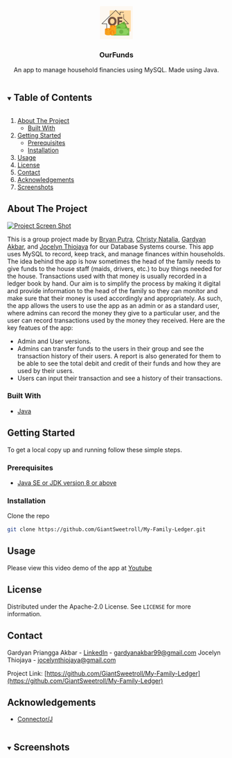<!-- PROJECT LOGO -->
<br />
<div align="center">
  <a href="https://github.com/GiantSweetroll/My-Family-Ledger">
    <img src="img/logo.png" alt="Logo" width="15%">
  </a>
  <h3 align="center">OurFunds</h3>
  <p>
    An app to manage household financies using MySQL. Made using Java.
  </p>
</div>



<!-- TABLE OF CONTENTS -->
<details open="open">
  <summary><h2 style="display: inline-block">Table of Contents</h2></summary>
  <ol>
    <li>
      <a href="#about-the-project">About The Project</a>
      <ul>
        <li><a href="#built-with">Built With</a></li>
      </ul>
    </li>
    <li>
      <a href="#getting-started">Getting Started</a>
      <ul>
        <li><a href="#prerequisites">Prerequisites</a></li>
        <li><a href="#installation">Installation</a></li>
      </ul>
    </li>
    <li><a href="#usage">Usage</a></li>
    <li><a href="#license">License</a></li>
    <li><a href="#contact">Contact</a></li>
    <li><a href="#acknowledgements">Acknowledgements</a></li>
    <li><a href="#screenshots">Screenshots</a></li>
  </ol>
</details>



<!-- ABOUT THE PROJECT -->
## About The Project

[![Project Screen Shot][product-screenshot]](https://github.com/GiantSweetroll/My-Family-Ledger)

This is a group project made by [Bryan Putra](https://github.com/BryanPutra), [Christy Natalia](https://github.com/christynatalia), [Gardyan Akbar](https://github.com/GiantSweetroll), and [Jocelyn Thiojaya](https://github.com/jocelynthiojaya) for our Database Systems course. This app uses MySQL to record, keep track, and manage finances within households. The idea behind the app is how sometimes the head of the family needs to give funds to the house staff (maids, drivers, etc.) to buy things needed for the house. Transactions used with that money is usually recorded in a ledger book by hand. Our aim is to simplify the process by making it digital and provide information to the head of the family so they can monitor and make sure that their money is used accordingly and appropriately. As such, the app allows the users to use the app as an admin or as a standard user, where admins can record the money they give to a particular user, and the user can record transactions used by the money they received. Here are the key featues of the app:
- Admin and User versions.
- Admins can transfer funds to the users in their group and see the transaction history of their users. A report is also generated for them to be able to see the total debit and credit of their funds and how they are used by their users.
- Users can input their transaction and see a history of their transactions.

### Built With

* [Java](https://docs.oracle.com/javase/8/docs/technotes/guides/language/index.html)


<!-- GETTING STARTED -->
## Getting Started

To get a local copy up and running follow these simple steps.

### Prerequisites

* [Java SE or JDK version 8 or above](https://www.oracle.com/java/technologies/javase-downloads.html)

### Installation

Clone the repo
 ```sh
 git clone https://github.com/GiantSweetroll/My-Family-Ledger.git
 ```

<!-- USAGE EXAMPLES -->
## Usage
Please view this video demo of the app at [Youtube](https://www.youtube.com/watch?v=glKXdC22JZk)

<!-- LICENSE -->
## License

Distributed under the Apache-2.0 License. See `LICENSE` for more information.



<!-- CONTACT -->
## Contact


Gardyan Priangga Akbar - [LinkedIn](https://www.linkedin.com/in/gardyan-akbar-246a13194/) - gardyanakbar99@gmail.com
Jocelyn Thiojaya - jocelynthiojaya@gmail.com

Project Link: [https://github.com/GiantSweetroll/My-Family-Ledger](https://github.com/GiantSweetroll/My-Family-Ledger)



<!-- ACKNOWLEDGEMENTS -->
## Acknowledgements

* [Connector/J](https://dev.mysql.com/downloads/connector/j/)


<!-- SCREENSHOTS -->
<details open="open">
  <summary><h2 style="display: inline-block">Screenshots</h2></summary>
<!--   <img src="images/mainmenu.PNG" alt="main menu" width="20%"> -->
</details>


<!-- MARKDOWN LINKS & IMAGES -->
<!-- https://www.markdownguide.org/basic-syntax/#reference-style-links -->
[contributors-shield]: https://img.shields.io/github/contributors/github_username/repo.svg?style=for-the-badge
[contributors-url]: https://github.com/github_username/repo/graphs/contributors
[forks-shield]: https://img.shields.io/github/forks/github_username/repo.svg?style=for-the-badge
[forks-url]: https://github.com/github_username/repo/network/members
[stars-shield]: https://img.shields.io/github/stars/github_username/repo.svg?style=for-the-badge
[stars-url]: https://github.com/github_username/repo/stargazers
[issues-shield]: https://img.shields.io/github/issues/github_username/repo.svg?style=for-the-badge
[issues-url]: https://github.com/github_username/repo/issues
[license-shield]: https://img.shields.io/github/license/github_username/repo.svg?style=for-the-badge
[license-url]: https://github.com/github_username/repo/blob/master/LICENSE.txt
[linkedin-shield]: https://img.shields.io/badge/-LinkedIn-black.svg?style=for-the-badge&logo=linkedin&colorB=555
[linkedin-url]: https://linkedin.com/in/github_username
[product-screenshot]: img/screenshot.png
